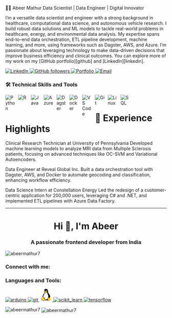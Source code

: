 🧑‍💻 Abeer Mathur
Data Scientist | Data Engineer | Digital Innovator

I’m a versatile data scientist and engineer with a strong background in healthcare, computational data science, and autonomous vehicle research. I build robust data solutions and ML models to tackle real-world problems in healthcare, energy, and environmental data analysis. My expertise spans end-to-end data orchestration, ETL pipeline development, machine learning, and more, using frameworks such as Dagster, AWS, and Azure. I’m passionate about leveraging technology to make data-driven decisions that improve business efficiency and clinical outcomes. You can explore more of my work on my [GitHub portfolio][github] and [LinkedIn][linkedin].

<p align="left"> 
   <a href="https://linkedin.com/in/abeer-mathur">
      <img alt="LinkedIn" title="Connect with me on LinkedIn" src="https://img.shields.io/badge/LinkedIn-Abeer%20Mathur-0077B5?style=for-the-badge&logo=linkedin"/>
   </a> 
   <a href="https://github.com/abeermathur7"> 
      <img alt="GitHub followers" title="Follow me on GitHub" src="https://img.shields.io/badge/GitHub-Follow%20me-333?style=for-the-badge&logo=github&logoColor=white"/>
   </a> 
   <a href="https://abeermathur7.github.io/portfolio/"> 
      <img alt="Portfolio" title="Visit my portfolio" src="https://img.shields.io/badge/Portfolio-abeermathur7.github.io-orange?style=for-the-badge&logo=google-chrome&logoColor=white"/>
   </a> 
   <a href="mailto:abeermathur7@gmail.com"> 
      <img alt="Email" title="Email me" src="https://img.shields.io/badge/Email-abeermathur7%40gmail.com-red?style=for-the-badge&logo=gmail&logoColor=white"/>
   </a>
</p>

### 🛠️ Technical Skills and Tools

<img align="left" alt="Python" width="30px" style="padding-right:10px;" src="https://cdn.jsdelivr.net/gh/devicons/devicon/icons/python/python-plain.svg"/>
<img align="left" alt="R" width="30px" style="padding-right:10px;" src="https://cdn.jsdelivr.net/gh/devicons/devicon/icons/r/r-original.svg" />
<img align="left" alt="Java" width="30px" style="padding-right:10px;" src="https://cdn.jsdelivr.net/gh/devicons/devicon/icons/java/java-original.svg"/>
<img align="left" alt="Azure" width="30px" style="padding-right:10px;" src="https://cdn.jsdelivr.net/gh/devicons/devicon/icons/azure/azure-original.svg" />
<img align="left" alt="Dagster" width="30px" style="padding-right:10px;" src="https://avatars.githubusercontent.com/u/44776623?s=200&v=4" />
<img align="left" alt="Docker" width="30px" style="padding-right:10px;" src="https://cdn.jsdelivr.net/gh/devicons/devicon/icons/docker/docker-original.svg" />
<img align="left" alt="VS Code" width="30px" style="padding-right:10px;" src="https://cdn.jsdelivr.net/gh/devicons/devicon/icons/vscode/vscode-original.svg" />
<img align="left" alt="Git" width="30px" style="padding-right:10px;" src="https://cdn.jsdelivr.net/gh/devicons/devicon/icons/git/git-original.svg" />
<img align="left" alt="Linux" width="30px" style="padding-right:10px;" src="https://cdn.jsdelivr.net/gh/devicons/devicon/icons/linux/linux-original.svg" />
<img align="left" alt="SQL" width="30px" style="padding-right:10px;" src="https://cdn.jsdelivr.net/gh/devicons/devicon/icons/postgresql/postgresql-plain.svg" />
<br />


# 🚀 Experience Highlights
Clinical Research Technician at University of Pennsylvania
Developed machine learning models to analyze MRI data from Multiple Sclerosis patients, focusing on advanced techniques like OC-SVM and Variational Autoencoders.

Data Engineer at Reveal Global Inc.
Built a data orchestration tool with Dagster, AWS, and Docker to automate geocoding and classification, enhancing workflow efficiency.

Data Science Intern at Constellation Energy
Led the redesign of a customer-centric application for 200,000 users, leveraging C# and .NET, and implemented ETL pipelines with Azure Data Factory.


























-----------------------------------------------

<h1 align="center">Hi 👋, I'm Abeer</h1>
<h3 align="center">A passionate frontend developer from India</h3>

<p align="left"> <img src="https://komarev.com/ghpvc/?username=abeermathur7&label=Profile%20views&color=0e75b6&style=flat" alt="abeermathur7" /> </p>

<h3 align="left">Connect with me:</h3>
<p align="left">
</p>

<h3 align="left">Languages and Tools:</h3>
<p align="left"> <a href="https://www.arduino.cc/" target="_blank" rel="noreferrer"> <img src="https://cdn.worldvectorlogo.com/logos/arduino-1.svg" alt="arduino" width="40" height="40"/> </a> <a href="https://git-scm.com/" target="_blank" rel="noreferrer"> <img src="https://www.vectorlogo.zone/logos/git-scm/git-scm-icon.svg" alt="git" width="40" height="40"/> </a> <a href="https://www.linux.org/" target="_blank" rel="noreferrer"> <img src="https://raw.githubusercontent.com/devicons/devicon/master/icons/linux/linux-original.svg" alt="linux" width="40" height="40"/> </a> <a href="https://scikit-learn.org/" target="_blank" rel="noreferrer"> <img src="https://upload.wikimedia.org/wikipedia/commons/0/05/Scikit_learn_logo_small.svg" alt="scikit_learn" width="40" height="40"/> </a> <a href="https://www.tensorflow.org" target="_blank" rel="noreferrer"> <img src="https://www.vectorlogo.zone/logos/tensorflow/tensorflow-icon.svg" alt="tensorflow" width="40" height="40"/> </a> </p>

<p><img align="left" src="https://github-readme-stats.vercel.app/api/top-langs?username=abeermathur7&show_icons=true&locale=en&layout=compact" alt="abeermathur7" /></p>

<p>&nbsp;<img align="center" src="https://github-readme-stats.vercel.app/api?username=abeermathur7&show_icons=true&locale=en" alt="abeermathur7" /></p>
